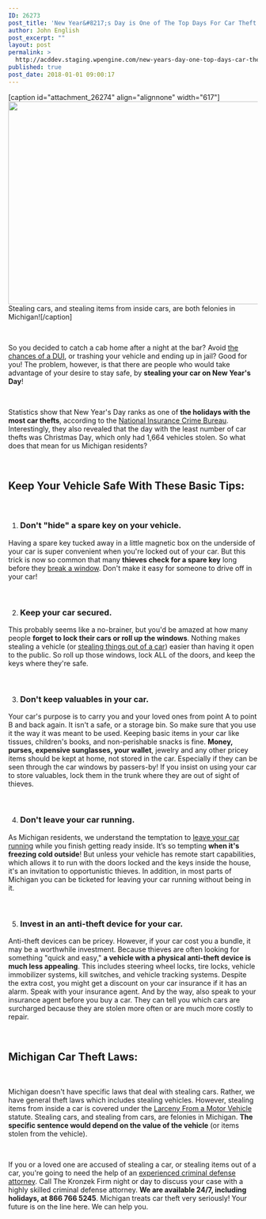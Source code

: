 ```yaml
---
ID: 26273
post_title: 'New Year&#8217;s Day is One of The Top Days For Car Theft!'
author: John English
post_excerpt: ""
layout: post
permalink: >
  http://acddev.staging.wpengine.com/new-years-day-one-top-days-car-theft.html
published: true
post_date: 2018-01-01 09:00:17
---
```

[caption id="attachment_26274" align="alignnone" width="617"]<img class=" wp-image-26274" src="http://acddev.staging.wpengine.com/wp-content/uploads/2018/01/canstockphoto8575159-300x199.jpg" alt="" width="617" height="409" /> Stealing cars, and stealing items from inside cars, are both felonies in Michigan![/caption]

&nbsp;

<span style="font-weight: 400;">So you decided to catch a cab home after a night at the bar? Avoid </span><a href="https://acddev.staging.wpengine.com/michigan-drunk-driving-dui-owi-drug-attorney-lansing-criminal-lawyer.html"><span style="font-weight: 400;">the chances of a DUI</span></a><span style="font-weight: 400;">, or trashing your vehicle and ending up in jail? Good for you! The problem, however, is that there are people who would take advantage of your desire to stay safe, by </span><b>stealing your car on New Year's Day</b><span style="font-weight: 400;">!</span>

&nbsp;

<span style="font-weight: 400;">Statistics show that New Year's Day ranks as one of </span><b>the holidays with the most car thefts</b><span style="font-weight: 400;">, according to the </span><a href="https://www.nicb.org/"><span style="font-weight: 400;">National Insurance Crime Bureau</span></a><span style="font-weight: 400;">. Interestingly, they also revealed that the day with the least number of car thefts was Christmas Day, which only had 1,664 vehicles stolen. So what does that mean for us Michigan residents?</span>

&nbsp;
<h2><b>Keep Your Vehicle Safe With These Basic Tips:</b></h2>
&nbsp;
<ol>
 	<li>
<h3><b> Don't "hide" a spare key on your vehicle.</b></h3>
</li>
</ol>
<span style="font-weight: 400;">Having a spare key tucked away in a little magnetic box on the underside of your car is super convenient when you're locked out of your car. But this trick is now so common that many </span><b>thieves check for a spare key</b><span style="font-weight: 400;"> long before they </span><a href="https://acddev.staging.wpengine.com/burglary-crimes.html"><span style="font-weight: 400;">break a window</span></a><span style="font-weight: 400;">. Don't make it easy for someone to drive off in your car! </span>

&nbsp;
<ol start="2">
 	<li>
<h3><b> Keep your car secured.</b></h3>
</li>
</ol>
<span style="font-weight: 400;">This probably seems like a no-brainer, but you'd be amazed at how many people </span><b>forget to lock their cars or roll up the windows</b><span style="font-weight: 400;">. Nothing makes stealing a vehicle (or </span><a href="https://acddev.staging.wpengine.com/michigan-home-invasion-attorneys-criminal-defense-lawyers.html"><span style="font-weight: 400;">stealing things out of a car</span></a><span style="font-weight: 400;">) easier than having it open to the public. So roll up those windows, lock ALL of the doors, and keep the keys where they're safe.</span>

&nbsp;
<ol start="3">
 	<li>
<h3><b> Don't keep valuables in your car.</b></h3>
</li>
</ol>
<span style="font-weight: 400;">Your car's purpose is to carry you and your loved ones from point A to point B and back again. It isn't a safe, or a storage bin. So make sure that you use it the way it was meant to be used. Keeping basic items in your car like tissues, children's books, and non-perishable snacks is fine. </span><b>Money, purses, expensive sunglasses, your wallet</b><span style="font-weight: 400;">, jewelry and any other pricey items should be kept at home, not stored in the car. Especially if they can be seen through the car windows by passers-by! If you insist on using your car to store valuables, lock them in the trunk where they are out of sight of thieves. </span>

&nbsp;
<ol start="4">
 	<li>
<h3><b> Don't leave your car running.</b></h3>
</li>
</ol>
<span style="font-weight: 400;">As Michigan residents, we understand the temptation to </span><a href="https://acddev.staging.wpengine.com/motor-vehicle-charges.html"><span style="font-weight: 400;">leave your car running</span></a><span style="font-weight: 400;"> while you finish getting ready inside. It’s so tempting </span><b>when it's freezing cold outside</b><span style="font-weight: 400;">! But unless your vehicle has remote start capabilities, which allows it to run with the doors locked and the keys inside the house, it's an invitation to opportunistic thieves. In addition, in most parts of Michigan you can be ticketed for leaving your car running without being in it. </span>

&nbsp;
<ol start="5">
 	<li>
<h3><b> Invest in an anti-theft device for your car.</b></h3>
</li>
</ol>
<span style="font-weight: 400;">Anti-theft devices can be pricey. However, if your car cost you a bundle, it may be a worthwhile investment. Because thieves are often looking for something "quick and easy," </span><b>a vehicle with a physical anti-theft device is much less appealing</b><span style="font-weight: 400;">. This includes steering wheel locks, tire locks, vehicle immobilizer systems, kill switches, and vehicle tracking systems. Despite the extra cost, you might get a discount on your car insurance if it has an alarm. Speak with your insurance agent. And by the way, also speak to your insurance agent before you buy a car. They can tell you which cars are surcharged because they are stolen more often or are much more costly to repair. </span>

&nbsp;
<h2><b>Michigan Car Theft Laws:</b></h2>
&nbsp;

<span style="font-weight: 400;">Michigan doesn't have specific laws that deal with stealing cars. Rather, we have general theft laws which includes stealing vehicles. However, stealing items from inside a car is covered under the </span><a href="https://acddev.staging.wpengine.com/larceny-motor-vehicle-charges-michigan.html"><span style="font-weight: 400;">Larceny From a Motor Vehicle</span></a><span style="font-weight: 400;"> statute. Stealing cars, and stealing from cars, are felonies in Michigan. </span><b>The specific sentence would depend on the value of the vehicle</b><span style="font-weight: 400;"> (or items stolen from the vehicle). </span>

&nbsp;

<span style="font-weight: 400;">If you or a loved one are accused of stealing a car, or stealing items out of a car, you're going to need the help of an </span><a href="https://acddev.staging.wpengine.com/trial-attorneys.html"><span style="font-weight: 400;">experienced criminal defense attorney</span></a><span style="font-weight: 400;">. Call The Kronzek Firm night or day to discuss your case with a highly skilled criminal defense attorney. </span><b>We are available 24/7, including holidays, at 866 766 5245</b><span style="font-weight: 400;">. Michigan treats car theft very seriously! Your future is on the line here. We can help you.  </span>

&nbsp;